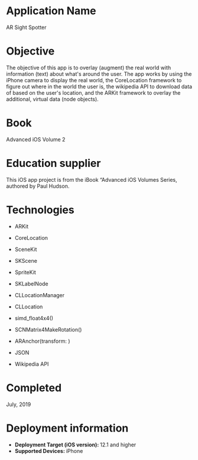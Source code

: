 # Application Name
AR Sight Spotter

# Objective
The objective of this app is to overlay (augment) the real world with information (text) about what's around the user. The app works by using the iPhone camera to display the real world, the CoreLocation framework to figure out where in the world the user is, the wikipedia API to download data of based on the user's location, and the ARKit framework to overlay the additional, virtual data (node objects).

# Book
Advanced iOS Volume 2

# Education supplier
This iOS app project is from the iBook “Advanced iOS Volumes Series, authored by Paul Hudson.

# Technologies

- ARKit

- CoreLocation

- SceneKit

- SKScene

- SpriteKit

- SKLabelNode

- CLLocationManager

- CLLocation

- simd_float4x4()

- SCNMatrix4MakeRotation()

- ARAnchor(transform: )

- JSON

- Wikipedia API

# Completed
July, 2019

# Deployment information
- <strong>Deployment Target (iOS version): </strong>12.1 and higher
- <strong>Supported Devices: </strong>iPhone
